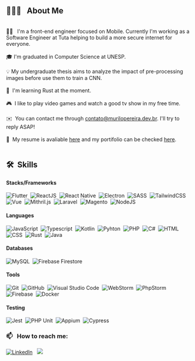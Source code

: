 ## 👨🏻‍💻 &nbsp; **About Me**
<br/>
🧔🏻 &nbsp; I'm a front-end engineer focused on Mobile. Currently I'm working as a Software Engineer at Tuta helping to build a more secure internet for everyone.<br/><br/>
🎓&nbsp;I'm graduated in Computer Science at UNESP.<br/><br/>
💡&nbsp;My undergraduate thesis aims to analyze the impact of pre-processing images before use them to train a CNN.<br/><br/>
🌱 &nbsp;I'm learning Rust at the moment.<br /><br />
🎮 &nbsp;I like to play video games and watch a good tv show in my free time.<br/><br/>
✉️ &nbsp;You can contact me through <a target="_blank" href="mailto:contato@murilopereira.dev.br">contato@murilopereira.dev.br</a>. I'll try to reply ASAP!<br/><br/>
📄 &nbsp;My resume is avaliable <a target="_blank" href="https://murilopereira.dev.br/downloads/murilo_pereira_resume.pdf">here</a> and my portifolio can be checked <a target="_blank" href="https://murilopereira.dev.br">here</a>.
<br/><br/>

## 🛠 &nbsp;Skills

#### Stacks/Frameworks
![Flutter](https://img.shields.io/badge/-Flutter-133f66?style=flat&logo=Flutter&logoColor=42A5F5)&nbsp;
![ReactJS](https://img.shields.io/badge/-ReactJS-133f66?style=flat&logo=React)&nbsp;
![React Native](https://img.shields.io/badge/-React%20Native-133f66?style=flat&logo=React)&nbsp;
![Electron](https://img.shields.io/badge/-Electron-133f66?style=flat&logo=Electron&logoColor=9feaf9)&nbsp;
![SASS](https://img.shields.io/badge/-SASS-133f66?style=flat&logo=sass)&nbsp;
![TailwindCSS](https://img.shields.io/badge/-TailwindCSS-133f66?style=flat&logo=tailwindcss)&nbsp;
![Vue](https://img.shields.io/badge/-Vue-133f66?style=flat&logo=vuedotjs)&nbsp;
![Mithril.js](https://img.shields.io/badge/-Mithril.js-133f66?style=flat)&nbsp;
![Laravel](https://img.shields.io/badge/-Laravel-133f66?style=flat&logo=laravel)&nbsp;
![Magento](https://img.shields.io/badge/-Magento-133f66?style=flat&logo=magento)&nbsp;
![NodeJS](https://img.shields.io/badge/-NodeJS-133f66?style=flat&logo=nodedotjs)&nbsp;  


#### Languages
![JavaScript](https://img.shields.io/badge/-JavaScript-133f66?style=flat&logo=javascript)&nbsp;
![Typescript](https://img.shields.io/badge/-Typescript-133f66?style=flat&logo=typescript)&nbsp;
![Kotlin](https://img.shields.io/badge/-Kotlin-133f66?style=flat&logo=kotlin)&nbsp;
![Pyhton](https://img.shields.io/badge/-Python-133f66?style=flat&logo=python)&nbsp;
![PHP](https://img.shields.io/badge/-PHP-133f66?style=flat&logo=php)&nbsp;
![C#](https://img.shields.io/badge/-C%23-133f66?style=flat&logo=csharp)&nbsp;
![HTML](https://img.shields.io/badge/-HTML-133f66?style=flat&logo=HTML5)&nbsp;
![CSS](https://img.shields.io/badge/-CSS-133f66?style=flat&logo=CSS3&logoColor=1572B6)&nbsp;
![Rust](https://img.shields.io/badge/-Rust-133f66?style=flat&logo=Rust)&nbsp;
![Java](https://img.shields.io/badge/-Java-133f66?style=flat&logo=openjdk&logoColor=ED8B00)&nbsp;  

#### Databases
![MySQL](https://img.shields.io/badge/-MySQL-133f66?style=flat&logo=mysql)&nbsp;
![Firebase Firestore](https://img.shields.io/badge/-Firestore-133f66?style=flat&logo=firebase)&nbsp;

#### Tools
![Git](https://img.shields.io/badge/-Git-133f66?style=flat&logo=git)&nbsp;
![GitHub](https://img.shields.io/badge/-GitHub-133f66?style=flat&logo=github)&nbsp;
![Visual Studio Code](https://img.shields.io/badge/-Visual%20Studio%20Code-133f66?style=flat&logo=visual-studio-code&logoColor=007ACC)&nbsp;
![WebStorm](https://img.shields.io/badge/-WebStorm-133f66?style=flat&logo=webstorm)&nbsp; 
![PhpStorm](https://img.shields.io/badge/-PhpStorm-133f66?style=flat&logo=phpstorm)&nbsp; 
![Firebase](https://img.shields.io/badge/-Firebase-133f66?style=flat&logo=firebase)&nbsp;
![Docker](https://img.shields.io/badge/-Docker-133f66?style=flat&logo=docker)&nbsp;

#### Testing
![Jest](https://img.shields.io/badge/-Jest-133f66?style=flat&logo=jest)&nbsp;
![PHP Unit](https://img.shields.io/badge/-PHP%20Unit-133f66?style=flat)&nbsp;
![Appium](https://img.shields.io/badge/-Appium-133f66?style=flat)&nbsp;
![Cypress](https://img.shields.io/badge/-cypress-%23133f66?style=flat&logo=cypress)

### 📫 &nbsp; How to reach me:


<a target="_blank" href="https://www.linkedin.com/in/mrochapereira/"><img alt="LinkedIn" src="https://img.shields.io/badge/linkedin%20-%230077B5.svg?&style=flat&logo=linkedin&logoColor=white"/></a> &nbsp;
<a target="_blank" href="mailto:contato@murilopereira.dev.br"><img src="https://img.shields.io/badge/-@%20EMail-133f66?style=flat&logo=mail"/></a> &nbsp;
